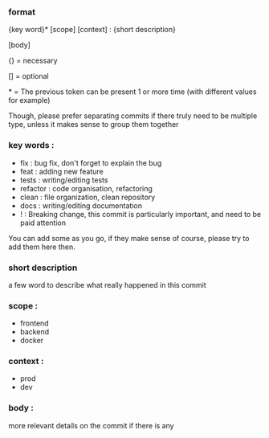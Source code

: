 ### format

{key word}* [scope] [context] : {short description}

[body]

{} = necessary

[] = optional

\* = The previous token can be present 1 or more time (with different values for example)

Though, please prefer separating commits if there truly need to be multiple type, unless it makes sense to group them together

### key words :
- fix : bug fix, don't forget to explain the bug
- feat : adding new feature
- tests : writing/editing tests
- refactor : code organisation, refactoring
- clean : file organization, clean repository
- docs : writing/editing documentation
- ! : Breaking change, this commit is particularly important, and need to be paid attention

You can add some as you go, if they make sense of course, please try to add them here then.

### short description
a few word to describe what really happened in this commit

### scope :
- frontend
- backend
- docker

### context :
- prod
- dev

### body :
more relevant details on the commit if there is any
